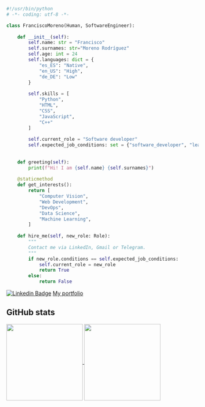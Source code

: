 ```python
#!/usr/bin/python
# -*- coding: utf-8 -*-

class FranciscoMoreno(Human, SoftwareEngineer):
    
    def __init__(self):
        self.name: str = "Francisco"
        self.surnames: str="Moreno Rodríguez"
        self.age: int = 24
        self.languages: dict = {
            "es_ES": "Native",
            "en_US": "High",
            "de_DE": "Low"
        }
        
        self.skills = [
            "Python",
            "HTML",
            "CSS",
            "JavaScript",
            "C++"
        ]
        
        self.current_role = "Software developer"
        self.expected_job_conditions: set = {"software_developer", "learning", "nice_people", "flexibility"}
        
        
    def greeting(self):
        print(f"Hi! I am {self.name} {self.surnames}")
        
    @staticmethod
    def get_interests():
        return [
            "Computer Vision",
            "Web Development",
            "DevOps",
            "Data Science",
            "Machine Learning",
        ]
    
    def hire_me(self, new_role: Role):
        """
        Contact me via LinkedIn, Gmail or Telegram.
        """
        if new_role.conditions == self.expected_job_conditions:
            self.current_role = new_role
            return True 
        else: 
            return False
```

[![Linkedin Badge](https://img.shields.io/badge/-LinkedIn-blue?style=flat-square&logo=Linkedin&logoColor=white&link=https://www.linkedin.com/in/franciscomorenorodgiruez/)](https://www.linkedin.com/in/franciscomorenorodgiruez/)
[My portfolio](https://franm99.github.io/portfolio-fr/)

## GitHub stats

<a href="https://github.com/anuraghazra/github-readme-stats">
  <img height=200 align="center" src="https://github-readme-stats.vercel.app/api?username=Franm99&show_icons=true&theme=dracula" />
</a>
<a href="https://github.com/anuraghazra/convoychat">
  <img height=200 align="center" src="https://github-readme-stats.vercel.app/api/top-langs/?username=Franm99&theme=dracula&count_private=true&layout=compact" />
</a>

